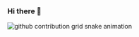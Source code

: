 ### Hi there 👋

<!--
**jbowdre/jbowdre** is a ✨ _special_ ✨ repository because its `README.md` (this file) appears on your GitHub profile.

Here are some ideas to get you started:

- 🔭 I’m currently working on ...
- 🌱 I’m currently learning ...
- 👯 I’m looking to collaborate on ...
- 🤔 I’m looking for help with ...
- 💬 Ask me about ...
- 📫 How to reach me: ...
- 😄 Pronouns: ...
- ⚡ Fun fact: ...
-->

<picture>
  <source media="(prefers-color-scheme: dark)" srcset="https://raw.githubusercontent.com/jbowdre/jbowdre/snek/dark-snek.svg">
  <source media="(prefers-color-scheme: light)" srcset="https://raw.githubusercontent.com/jbowdre/jbowdre/snek/snek.svg">
  <img alt="github contribution grid snake animation" src="https://raw.githubusercontent.com/jbowdre/jbowdre/snek/snake.svg">
</picture>